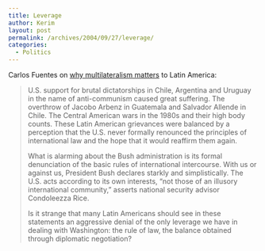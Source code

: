 ```yaml
---
title: Leverage
author: Kerim
layout: post
permalink: /archives/2004/09/27/leverage/
categories:
  - Politics
---
```

Carlos Fuentes on <a href="http://www.latimes.com/news/opinion/sunday/commentary/la-op-fuentes26sep26,1,6441301,print.story" onclick="_gaq.push(['_trackEvent', 'outbound-article', 'http://www.latimes.com/news/opinion/sunday/commentary/la-op-fuentes26sep26,1,6441301,print.story', 'why multilateralism matters']);" >why multilateralism matters</a> to Latin America:

> U.S. support for brutal dictatorships in Chile, Argentina and Uruguay in the name of anti-communism caused great suffering. The overthrow of Jacobo Arbenz in Guatemala and Salvador Allende in Chile. The Central American wars in the 1980s and their high body counts. These Latin American grievances were balanced by a perception that the U.S. never formally renounced the principles of international law and the hope that it would reaffirm them again.
> 
> What is alarming about the Bush administration is its formal denunciation of the basic rules of international intercourse. With us or against us, President Bush declares starkly and simplistically. The U.S. acts according to its own interests, &#8220;not those of an illusory international community,&#8221; asserts national security advisor Condoleezza Rice.
> 
> Is it strange that many Latin Americans should see in these statements an aggressive denial of the only leverage we have in dealing with Washington: the rule of law, the balance obtained through diplomatic negotiation? 

